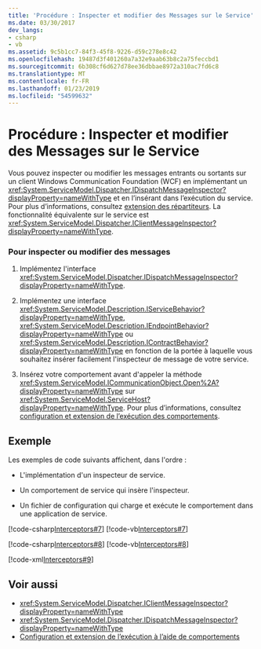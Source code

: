 ```yaml
---
title: 'Procédure : Inspecter et modifier des Messages sur le Service'
ms.date: 03/30/2017
dev_langs:
- csharp
- vb
ms.assetid: 9c5b1cc7-84f3-45f8-9226-d59c278e8c42
ms.openlocfilehash: 19487d3f401260a7a32e9aab63b8c2a75feccbd1
ms.sourcegitcommit: 6b308cf6d627d78ee36dbbae8972a310ac7fd6c8
ms.translationtype: MT
ms.contentlocale: fr-FR
ms.lasthandoff: 01/23/2019
ms.locfileid: "54599632"
---
```

# <a name="how-to-inspect-and-modify-messages-on-the-service"></a>Procédure : Inspecter et modifier des Messages sur le Service
Vous pouvez inspecter ou modifier les messages entrants ou sortants sur un client Windows Communication Foundation (WCF) en implémentant un <xref:System.ServiceModel.Dispatcher.IDispatchMessageInspector?displayProperty=nameWithType> et en l’insérant dans l’exécution du service. Pour plus d’informations, consultez [extension des répartiteurs](../../../../docs/framework/wcf/extending/extending-dispatchers.md). La fonctionnalité équivalente sur le service est <xref:System.ServiceModel.Dispatcher.IClientMessageInspector?displayProperty=nameWithType>.  
  
### <a name="to-inspect-or-modify-messages"></a>Pour inspecter ou modifier des messages  
  
1.  Implémentez l'interface <xref:System.ServiceModel.Dispatcher.IDispatchMessageInspector?displayProperty=nameWithType>.  
  
2.  Implémentez une interface <xref:System.ServiceModel.Description.IServiceBehavior?displayProperty=nameWithType>, <xref:System.ServiceModel.Description.IEndpointBehavior?displayProperty=nameWithType> ou <xref:System.ServiceModel.Description.IContractBehavior?displayProperty=nameWithType> en fonction de la portée à laquelle vous souhaitez insérer facilement l'inspecteur de message de votre service.  
  
3.  Insérez votre comportement avant d'appeler la méthode <xref:System.ServiceModel.ICommunicationObject.Open%2A?displayProperty=nameWithType> sur <xref:System.ServiceModel.ServiceHost?displayProperty=nameWithType>. Pour plus d’informations, consultez [configuration et extension de l’exécution des comportements](../../../../docs/framework/wcf/extending/configuring-and-extending-the-runtime-with-behaviors.md).  
  
## <a name="example"></a>Exemple  
 Les exemples de code suivants affichent, dans l'ordre :  
  
-   L'implémentation d'un inspecteur de service.  
  
-   Un comportement de service qui insère l'inspecteur.  
  
-   Un fichier de configuration qui charge et exécute le comportement dans une application de service.  
  
 [!code-csharp[Interceptors#7](../../../../samples/snippets/csharp/VS_Snippets_CFX/interceptors/cs/interceptors.cs#7)]
 [!code-vb[Interceptors#7](../../../../samples/snippets/visualbasic/VS_Snippets_CFX/interceptors/vb/interceptors.vb#7)]  
  
 [!code-csharp[Interceptors#8](../../../../samples/snippets/csharp/VS_Snippets_CFX/interceptors/cs/insertingbehaviors.cs#8)]
 [!code-vb[Interceptors#8](../../../../samples/snippets/visualbasic/VS_Snippets_CFX/interceptors/vb/insertingbehaviors.vb#8)]  
  
 [!code-xml[Interceptors#9](../../../../samples/snippets/csharp/VS_Snippets_CFX/interceptors/cs/hostapplication.exe.config#9)]  
  
## <a name="see-also"></a>Voir aussi
- <xref:System.ServiceModel.Dispatcher.IClientMessageInspector?displayProperty=nameWithType>
- <xref:System.ServiceModel.Dispatcher.IDispatchMessageInspector?displayProperty=nameWithType>
- [Configuration et extension de l’exécution à l’aide de comportements](../../../../docs/framework/wcf/extending/configuring-and-extending-the-runtime-with-behaviors.md)
